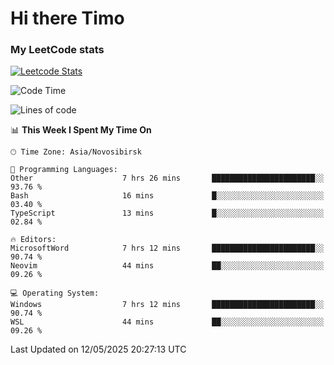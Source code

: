 # Hi there Timo
### My LeetCode stats
[![Leetcode Stats](https://leetcard.jacoblin.cool/przdtl?border=0&radius=20&ext=heatmap&theme=nord)](https://leetcode.com/przdtl)

<!--START_SECTION:waka-->
![Code Time](http://img.shields.io/badge/Code%20Time-834%20hrs%2056%20mins-blue)

![Lines of code](https://img.shields.io/badge/From%20Hello%20World%20I%27ve%20Written-84.0%20thousand%20lines%20of%20code-blue)

📊 **This Week I Spent My Time On** 

```text
🕑︎ Time Zone: Asia/Novosibirsk

💬 Programming Languages: 
Other                    7 hrs 26 mins       ███████████████████████░░   93.76 % 
Bash                     16 mins             █░░░░░░░░░░░░░░░░░░░░░░░░   03.40 % 
TypeScript               13 mins             █░░░░░░░░░░░░░░░░░░░░░░░░   02.84 % 

🔥 Editors: 
MicrosoftWord            7 hrs 12 mins       ███████████████████████░░   90.74 % 
Neovim                   44 mins             ██░░░░░░░░░░░░░░░░░░░░░░░   09.26 % 

💻 Operating System: 
Windows                  7 hrs 12 mins       ███████████████████████░░   90.74 % 
WSL                      44 mins             ██░░░░░░░░░░░░░░░░░░░░░░░   09.26 % 
```


 Last Updated on 12/05/2025 20:27:13 UTC
<!--END_SECTION:waka-->
